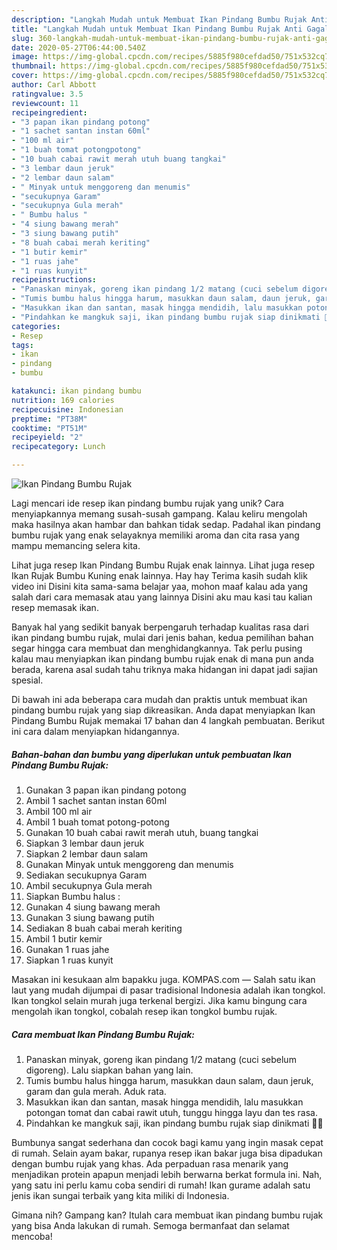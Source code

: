 ```yaml
---
description: "Langkah Mudah untuk Membuat Ikan Pindang Bumbu Rujak Anti Gagal"
title: "Langkah Mudah untuk Membuat Ikan Pindang Bumbu Rujak Anti Gagal"
slug: 360-langkah-mudah-untuk-membuat-ikan-pindang-bumbu-rujak-anti-gagal
date: 2020-05-27T06:44:00.540Z
image: https://img-global.cpcdn.com/recipes/5885f980cefdad50/751x532cq70/ikan-pindang-bumbu-rujak-foto-resep-utama.jpg
thumbnail: https://img-global.cpcdn.com/recipes/5885f980cefdad50/751x532cq70/ikan-pindang-bumbu-rujak-foto-resep-utama.jpg
cover: https://img-global.cpcdn.com/recipes/5885f980cefdad50/751x532cq70/ikan-pindang-bumbu-rujak-foto-resep-utama.jpg
author: Carl Abbott
ratingvalue: 3.5
reviewcount: 11
recipeingredient:
- "3 papan ikan pindang potong"
- "1 sachet santan instan 60ml"
- "100 ml air"
- "1 buah tomat potongpotong"
- "10 buah cabai rawit merah utuh buang tangkai"
- "3 lembar daun jeruk"
- "2 lembar daun salam"
- " Minyak untuk menggoreng dan menumis"
- "secukupnya Garam"
- "secukupnya Gula merah"
- " Bumbu halus "
- "4 siung bawang merah"
- "3 siung bawang putih"
- "8 buah cabai merah keriting"
- "1 butir kemir"
- "1 ruas jahe"
- "1 ruas kunyit"
recipeinstructions:
- "Panaskan minyak, goreng ikan pindang 1/2 matang (cuci sebelum digoreng). Lalu siapkan bahan yang lain."
- "Tumis bumbu halus hingga harum, masukkan daun salam, daun jeruk, garam dan gula merah. Aduk rata."
- "Masukkan ikan dan santan, masak hingga mendidih, lalu masukkan potongan tomat dan cabai rawit utuh, tunggu hingga layu dan tes rasa."
- "Pindahkan ke mangkuk saji, ikan pindang bumbu rujak siap dinikmati 🥰🥰"
categories:
- Resep
tags:
- ikan
- pindang
- bumbu

katakunci: ikan pindang bumbu 
nutrition: 169 calories
recipecuisine: Indonesian
preptime: "PT38M"
cooktime: "PT51M"
recipeyield: "2"
recipecategory: Lunch

---
```



![Ikan Pindang Bumbu Rujak](https://img-global.cpcdn.com/recipes/5885f980cefdad50/751x532cq70/ikan-pindang-bumbu-rujak-foto-resep-utama.jpg)

Lagi mencari ide resep ikan pindang bumbu rujak yang unik? Cara menyiapkannya memang susah-susah gampang. Kalau keliru mengolah maka hasilnya akan hambar dan bahkan tidak sedap. Padahal ikan pindang bumbu rujak yang enak selayaknya memiliki aroma dan cita rasa yang mampu memancing selera kita.

Lihat juga resep Ikan Pindang Bumbu Rujak enak lainnya. Lihat juga resep Ikan Rujak Bumbu Kuning enak lainnya. Hay hay Terima kasih sudah klik video ini Disini kita sama-sama belajar yaa, mohon maaf kalau ada yang salah dari cara memasak atau yang lainnya Disini aku mau kasi tau kalian resep memasak ikan.

Banyak hal yang sedikit banyak berpengaruh terhadap kualitas rasa dari ikan pindang bumbu rujak, mulai dari jenis bahan, kedua pemilihan bahan segar hingga cara membuat dan menghidangkannya. Tak perlu pusing kalau mau menyiapkan ikan pindang bumbu rujak enak di mana pun anda berada, karena asal sudah tahu triknya maka hidangan ini dapat jadi sajian spesial.


Di bawah ini ada beberapa cara mudah dan praktis untuk membuat ikan pindang bumbu rujak yang siap dikreasikan. Anda dapat menyiapkan Ikan Pindang Bumbu Rujak memakai 17 bahan dan 4 langkah pembuatan. Berikut ini cara dalam menyiapkan hidangannya.

<!--inarticleads1-->

##### Bahan-bahan dan bumbu yang diperlukan untuk pembuatan Ikan Pindang Bumbu Rujak:

1. Gunakan 3 papan ikan pindang potong
1. Ambil 1 sachet santan instan 60ml
1. Ambil 100 ml air
1. Ambil 1 buah tomat potong-potong
1. Gunakan 10 buah cabai rawit merah utuh, buang tangkai
1. Siapkan 3 lembar daun jeruk
1. Siapkan 2 lembar daun salam
1. Gunakan  Minyak untuk menggoreng dan menumis
1. Sediakan secukupnya Garam
1. Ambil secukupnya Gula merah
1. Siapkan  Bumbu halus :
1. Gunakan 4 siung bawang merah
1. Gunakan 3 siung bawang putih
1. Sediakan 8 buah cabai merah keriting
1. Ambil 1 butir kemir
1. Gunakan 1 ruas jahe
1. Siapkan 1 ruas kunyit


Masakan ini kesukaan alm bapakku juga. KOMPAS.com — Salah satu ikan laut yang mudah dijumpai di pasar tradisional Indonesia adalah ikan tongkol. Ikan tongkol selain murah juga terkenal bergizi. Jika kamu bingung cara mengolah ikan tongkol, cobalah resep ikan tongkol bumbu rujak. 

<!--inarticleads2-->

##### Cara membuat Ikan Pindang Bumbu Rujak:

1. Panaskan minyak, goreng ikan pindang 1/2 matang (cuci sebelum digoreng). Lalu siapkan bahan yang lain.
1. Tumis bumbu halus hingga harum, masukkan daun salam, daun jeruk, garam dan gula merah. Aduk rata.
1. Masukkan ikan dan santan, masak hingga mendidih, lalu masukkan potongan tomat dan cabai rawit utuh, tunggu hingga layu dan tes rasa.
1. Pindahkan ke mangkuk saji, ikan pindang bumbu rujak siap dinikmati 🥰🥰


Bumbunya sangat sederhana dan cocok bagi kamu yang ingin masak cepat di rumah. Selain ayam bakar, rupanya resep ikan bakar juga bisa dipadukan dengan bumbu rujak yang khas. Ada perpaduan rasa menarik yang menjadikan protein apapun menjadi lebih berwarna berkat formula ini. Nah, yang satu ini perlu kamu coba sendiri di rumah! Ikan gurame adalah satu jenis ikan sungai terbaik yang kita miliki di Indonesia. 

Gimana nih? Gampang kan? Itulah cara membuat ikan pindang bumbu rujak yang bisa Anda lakukan di rumah. Semoga bermanfaat dan selamat mencoba!
